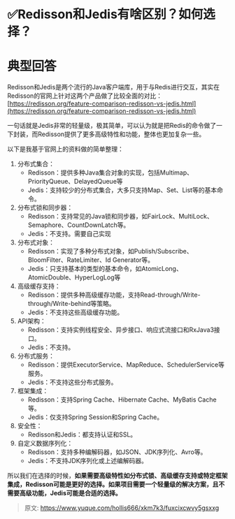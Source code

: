 # ✅Redisson和Jedis有啥区别？如何选择？

# 典型回答


Redisson和Jedis是两个流行的Java客户端库，用于与Redis进行交互，其实在Redisson的官网上针对这两个产品做了比较全面的对比：[https://redisson.org/feature-comparison-redisson-vs-jedis.html](https://redisson.org/feature-comparison-redisson-vs-jedis.html)



一句话就是Jedis非常的轻量级，极其简单，可以认为就是把Redis的命令做了一下封装，而Redisson提供了更多高级特性和功能，整体也更加复杂一些。



以下是我基于官网上的资料做的简单整理：



1. 分布式集合：
    - Redisson：提供多种Java集合对象的实现，包括Multimap、PriorityQueue、DelayedQueue等
    - Jedis：支持较少的分布式集合，大多只支持Map、Set、List等的基本命令。
2. 分布式锁和同步器：
    - Redisson：支持常见的Java锁和同步器，如FairLock、MultiLock、Semaphore、CountDownLatch等。
    - Jedis：不支持。需要自己实现
3. 分布式对象：
    - Redisson：实现了多种分布式对象，如Publish/Subscribe、BloomFilter、RateLimiter、Id Generator等。
    - Jedis：只支持基本的类型的基本命令，如AtomicLong、AtomicDouble、HyperLogLog等
4. 高级缓存支持：
    - Redisson：提供多种高级缓存功能，支持Read-through/Write-through/Write-behind等策略。
    - Jedis：不支持这些高级缓存功能。
5. API架构：
    - Redisson：支持实例线程安全、异步接口、响应式流接口和RxJava3接口。
    - Jedis：不支持。
6. 分布式服务：
    - Redisson：提供ExecutorService、MapReduce、SchedulerService等服务。
    - Jedis：不支持这些分布式服务。
7. 框架集成：
    - Redisson：支持Spring Cache、Hibernate Cache、MyBatis Cache等。
    - Jedis：仅支持Spring Session和Spring Cache。
8. 安全性：
    - Redisson和Jedis：都支持认证和SSL。
9. 自定义数据序列化：
    - Redisson：支持多种编解码器，如JSON、JDK序列化、Avro等。
    - Jedis：不支持JDK序列化或上述编解码器。



所以我们在选择的时候，**如果需要高级特性如分布式锁、高级缓存支持或特定框架集成，Redisson可能是更好的选择。如果项目需要一个轻量级的解决方案，且不需要高级功能，Jedis可能是合适的选择。**



> 原文: <https://www.yuque.com/hollis666/xkm7k3/fuxcixcwvy5gsxxg>